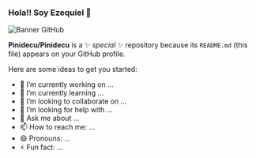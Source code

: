 ### Hola!! Soy Ezequiel 👋
![Banner GitHub](https://user-images.githubusercontent.com/81783347/127526033-41676fb9-a4d4-4abe-95f6-351789521553.png)




**Pinidecu/Pinidecu** is a ✨ _special_ ✨ repository because its `README.md` (this file) appears on your GitHub profile.

Here are some ideas to get you started:

- 🔭 I’m currently working on ...
- 🌱 I’m currently learning ...
- 👯 I’m looking to collaborate on ...
- 🤔 I’m looking for help with ...
- 💬 Ask me about ...
- 📫 How to reach me: ...
- 😄 Pronouns: ...
- ⚡ Fun fact: ...

